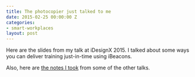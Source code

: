 ```yaml
---
title: The photocopier just talked to me
date: 2015-02-25 00:00:00 Z
categories:
- smart-workplaces
layout: post
---
```


Here are the slides from my talk at iDesignX 2015. I talked about some ways you can deliver training just-in-time using iBeacons.

<script async class="speakerdeck-embed" data-id="eab05437046a40aea9bcc520ba553427" data-ratio="1.33333333333333" src="//speakerdeck.com/assets/embed.js"></script>

Also, here are <a href="https://www.pinterest.com/blairrorani/visual-note-taking/" target="_blank">the notes I took</a> from some of the other talks.
